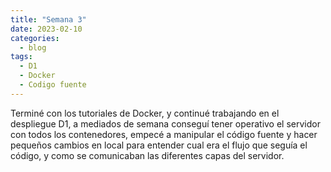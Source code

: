 ```yaml
---
title: "Semana 3"
date: 2023-02-10
categories:
  - blog
tags:
  - D1
  - Docker
  - Codigo fuente
---
```


Terminé con los tutoriales de Docker, y continué trabajando en el despliegue D1, a mediados de semana conseguí tener operativo el servidor con todos los contenedores, empecé a manipular el código fuente y hacer pequeños cambios en local para entender cual era el flujo que seguía el código, y como se comunicaban las diferentes capas del servidor.


